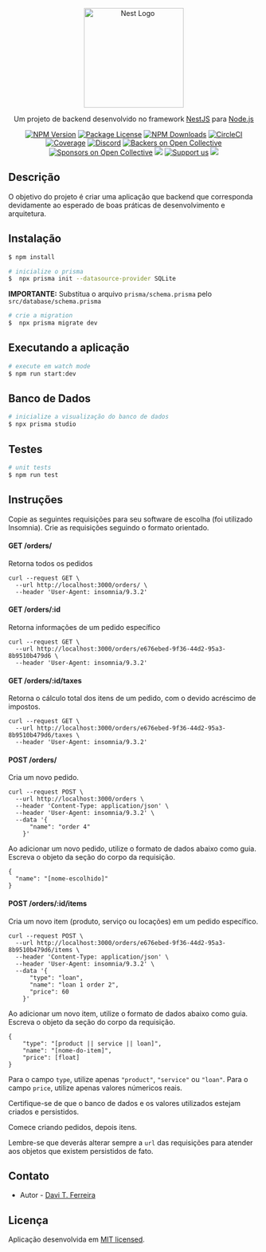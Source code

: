 <p align="center">
  <a href="http://nestjs.com/" target="blank"><img src="https://nestjs.com/img/logo-small.svg" width="200" alt="Nest Logo" /></a>
</p>

[circleci-image]: https://img.shields.io/circleci/build/github/nestjs/nest/master?token=abc123def456
[circleci-url]: https://circleci.com/gh/nestjs/nest

  <p align="center">Um projeto de backend desenvolvido no framework <a href="http://nestjs.com/" target="_blank">NestJS</a> para <a href="http://nodejs.org/" target="_blank">Node.js</a></p>
    <p align="center">
<a href="https://www.npmjs.com/~nestjscore" target="_blank"><img src="https://img.shields.io/npm/v/@nestjs/core.svg" alt="NPM Version" /></a>
<a href="https://www.npmjs.com/~nestjscore" target="_blank"><img src="https://img.shields.io/npm/l/@nestjs/core.svg" alt="Package License" /></a>
<a href="https://www.npmjs.com/~nestjscore" target="_blank"><img src="https://img.shields.io/npm/dm/@nestjs/common.svg" alt="NPM Downloads" /></a>
<a href="https://circleci.com/gh/nestjs/nest" target="_blank"><img src="https://img.shields.io/circleci/build/github/nestjs/nest/master" alt="CircleCI" /></a>
<a href="https://coveralls.io/github/nestjs/nest?branch=master" target="_blank"><img src="https://coveralls.io/repos/github/nestjs/nest/badge.svg?branch=master#9" alt="Coverage" /></a>
<a href="https://discord.gg/G7Qnnhy" target="_blank"><img src="https://img.shields.io/badge/discord-online-brightgreen.svg" alt="Discord"/></a>
<a href="https://opencollective.com/nest#backer" target="_blank"><img src="https://opencollective.com/nest/backers/badge.svg" alt="Backers on Open Collective" /></a>
<a href="https://opencollective.com/nest#sponsor" target="_blank"><img src="https://opencollective.com/nest/sponsors/badge.svg" alt="Sponsors on Open Collective" /></a>
  <a href="https://paypal.me/kamilmysliwiec" target="_blank"><img src="https://img.shields.io/badge/Donate-PayPal-ff3f59.svg"/></a>
    <a href="https://opencollective.com/nest#sponsor"  target="_blank"><img src="https://img.shields.io/badge/Support%20us-Open%20Collective-41B883.svg" alt="Support us"></a>
  <a href="https://twitter.com/nestframework" target="_blank"><img src="https://img.shields.io/twitter/follow/nestframework.svg?style=social&label=Follow"></a>
</p>
  <!--[![Backers on Open Collective](https://opencollective.com/nest/backers/badge.svg)](https://opencollective.com/nest#backer)
  [![Sponsors on Open Collective](https://opencollective.com/nest/sponsors/badge.svg)](https://opencollective.com/nest#sponsor)-->

## Descrição

O objetivo do projeto é criar uma aplicação que backend que corresponda 
devidamente ao esperado de boas práticas de desenvolvimento e arquitetura. 


## Instalação

```bash
$ npm install
```

```bash
# inicialize o prisma
$  npx prisma init --datasource-provider SQLite
```
**IMPORTANTE:**  Substitua o arquivo `prisma/schema.prisma` pelo `src/database/schema.prisma`

```bash
# crie a migration
$  npx prisma migrate dev
```

## Executando a aplicação

```bash
# execute em watch mode
$ npm run start:dev
```

## Banco de Dados

```bash
# inicialize a visualização do banco de dados
$ npx prisma studio
```

## Testes

```bash
# unit tests
$ npm run test
```

## Instruções

Copie as seguintes requisições para seu software de escolha (foi utilizado
Insomnia). Crie as requisições seguindo o formato orientado.  

#### GET /orders/
Retorna todos os pedidos

```
curl --request GET \
  --url http://localhost:3000/orders/ \
  --header 'User-Agent: insomnia/9.3.2'
```

#### GET /orders/:id
Retorna informações de um pedido específico

``` 
curl --request GET \
  --url http://localhost:3000/orders/e676ebed-9f36-44d2-95a3-8b9510b479d6 \
  --header 'User-Agent: insomnia/9.3.2'
```

#### GET /orders/:id/taxes
Retorna o cálculo total dos itens de um pedido, com o devido acréscimo de impostos. 

```
curl --request GET \
  --url http://localhost:3000/orders/e676ebed-9f36-44d2-95a3-8b9510b479d6/taxes \
  --header 'User-Agent: insomnia/9.3.2'
```

#### POST /orders/
Cria um novo pedido.

```
curl --request POST \
  --url http://localhost:3000/orders \
  --header 'Content-Type: application/json' \
  --header 'User-Agent: insomnia/9.3.2' \
  --data '{
      "name": "order 4"
    }'

```

Ao adicionar um novo pedido, utilize o formato de dados abaixo como guia.
Escreva o objeto da seção do corpo da requisição. 

```
{ 
  "name": "[nome-escolhido]" 
}

```

#### POST /orders/:id/items
Cria um novo item (produto, serviço ou locações) em um pedido específico. 

```
curl --request POST \
  --url http://localhost:3000/orders/e676ebed-9f36-44d2-95a3-8b9510b479d6/items \
  --header 'Content-Type: application/json' \
  --header 'User-Agent: insomnia/9.3.2' \
  --data '{
      "type": "loan",
      "name": "loan 1 order 2",
      "price": 60
    }'
```

Ao adicionar um novo item, utilize o formato de dados abaixo como guia.
Escreva o objeto da seção do corpo da requisição. 

```
{
	"type": "[product || service || loan]",
	"name": "[nome-do-item]",
	"price": [float]
}
```

Para o campo `type`, utilize apenas `"product"`, `"service"` ou `"loan"`.
Para o campo `price`, utilize apenas valores númericos reais.    


Certifique-se de que o banco de dados e os valores utilizados estejam criados
e persistidos.

Comece criando pedidos, depois itens.

Lembre-se que deverás alterar sempre a `url` das requisições para atender aos 
objetos que existem persistidos de fato.

## Contato

- Autor - [Davi T. Ferreira](https://www.linkedin.com/in/davi-t-ferreira-5b5796152/)

## Licença 

Aplicação desenvolvida em [MIT licensed](LICENSE).
